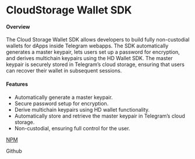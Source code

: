 # CloudStorage Wallet SDK

#### Overview

The Cloud Storage Wallet SDK allows developers to build fully non-custodial wallets for dApps inside Telegram webapps. The SDK automatically generates a master keypair, lets users set up a password for encryption, and derives multichain keypairs using the HD Wallet SDK. The master keypair is securely stored in Telegram’s cloud storage, ensuring that users can recover their wallet in subsequent sessions.

#### Features

* Automatically generate a master keypair.
* Secure password setup for encryption.
* Derive multichain keypairs using HD wallet functionality.
* Automatically store and retrieve the master keypair in Telegram’s cloud storage.
* Non-custodial, ensuring full control for the user.

[NPM](https://www.npmjs.com/package/@tonsprotocol/telegram-cloudstorage-wallet)

Github
